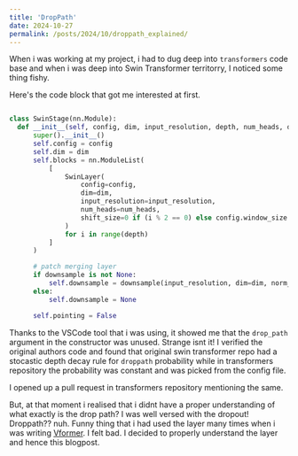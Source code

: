 ```yaml
---
title: 'DropPath'
date: 2024-10-27
permalink: /posts/2024/10/droppath_explained/
---
```


  
  When i was working at my project, i had to dug deep into `transformers` code base and  when i was deep into Swin Transformer territorry, I noticed some thing fishy. 

  Here's the code block that got me interested at first. 

  ```python

class SwinStage(nn.Module):
    def __init__(self, config, dim, input_resolution, depth, num_heads, drop_path, downsample):
        super().__init__()
        self.config = config
        self.dim = dim
        self.blocks = nn.ModuleList(
            [
                SwinLayer(
                    config=config,
                    dim=dim,
                    input_resolution=input_resolution,
                    num_heads=num_heads,
                    shift_size=0 if (i % 2 == 0) else config.window_size // 2,
                )
                for i in range(depth)
            ]
        )

        # patch merging layer
        if downsample is not None:
            self.downsample = downsample(input_resolution, dim=dim, norm_layer=nn.LayerNorm)
        else:
            self.downsample = None

        self.pointing = False


  ```

Thanks to the VSCode tool that i was using, it showed me that the `drop_path` argument in the constructor was unused. Strange isnt it! I verified the original authors code and found that original swin transformer repo had a stocastic depth decay rule for `droppath` probability while in transformers repository the probability was constant and was picked from the config file. 

I opened up a pull request in transformers repository mentioning the same. 

But, at that moment i realised that i didnt have a proper understanding of what exactly is the drop path? I was well versed with the dropout! Droppath?? nuh. Funny thing that i had used the layer many times when i was writing [Vformer](https://abhi-glitchhg.github.io/projects/vformer). I felt bad. I decided to properly understand the layer and hence this blogpost. 

